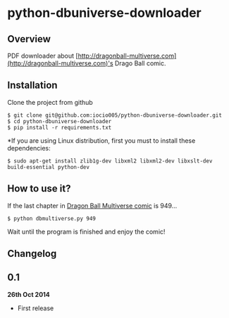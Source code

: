 # python-dbuniverse-downloader

## Overview

PDF downloader about [http://dragonball-multiverse.com](http://dragonball-multiverse.com)'s Drago Ball comic.

## Installation

Clone the project from github

    $ git clone git@github.com:iocio005/python-dbuniverse-downloader.git
    $ cd python-dbuniverse-downloader
    $ pip install -r requirements.txt

*If you are using Linux distribution, first you must to install these dependencies:

    $ sudo apt-get install zlib1g-dev libxml2 libxml2-dev libxslt-dev build-essential python-dev

## How to use it?
If the last chapter in [Dragon Ball Multiverse comic](http://www.dragonball-multiverse.com/es/chapters.html) is 949...

    $ python dbmultiverse.py 949

Wait until the program is finished and enjoy the comic!

## Changelog
## 0.1

**26th Oct 2014**

* First release

